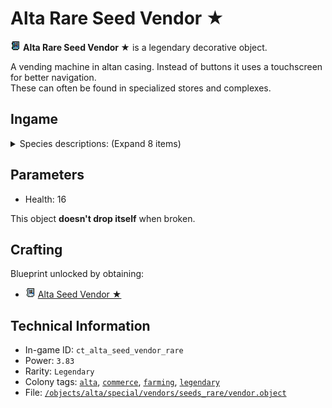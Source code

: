 # Alta Rare Seed Vendor ★

<img src="https://raw.githubusercontent.com/Ceterai/Enternia/main/objects/alta/special/vendors/seeds_rare/icon.png" alt="Alta Rare Seed Vendor ★ icon" loading="lazy" height=16px width="auto" /> **Alta Rare Seed Vendor ★** is a legendary decorative object.

A vending machine in altan casing. Instead of buttons it uses a touchscreen for better navigation.  
These can often be found in specialized stores and complexes.

## Ingame

<details><summary>Species descriptions: (Expand 8 items)</summary>

- Alta: From little seed, a tree will grow~
- Apex: This vending machine sells seeds.
- Avian: You can buy tasty seeds from this machine.
- Floran: Floran can buy little brotherss and ssisters here.
- Glitch: Interested. I wonder what seeds I can buy here.
- Human: I can make myself some healthy cereal with these.
- Hylotl: A vending machine for purchasing various seeds, tubers and sprouts.
- Novakid: From little seed, a tree will grow.

</details>

## Parameters

- Health: 16

This object **doesn't drop itself** when broken.

## Crafting

Blueprint unlocked by obtaining:

- <img src="https://raw.githubusercontent.com/Ceterai/Enternia/main/objects/alta/special/vendors/seeds/icon.png" alt="Alta Seed Vendor ★ icon" loading="lazy" height=16px width="auto" /> [Alta Seed Vendor ★](https://ceterai.github.io/MyEnternia/Wiki/AltaSeedVendor)

## Technical Information

- In-game ID: `ct_alta_seed_vendor_rare`
- Power: `3.83`
- Rarity: `Legendary`
- Colony tags: [`alta`](https://ceterai.github.io/MyEnternia/Wiki/Tags/Alta), [`commerce`](https://ceterai.github.io/MyEnternia/Wiki/Tags/Commerce), [`farming`](https://ceterai.github.io/MyEnternia/Wiki/Tags/Farming), [`legendary`](https://ceterai.github.io/MyEnternia/Wiki/Tags/Legendary)
- File: [`/objects/alta/special/vendors/seeds_rare/vendor.object`](https://github.com/Ceterai/Enternia/blob/main/objects/alta/special/vendors/seeds_rare/vendor.object)
